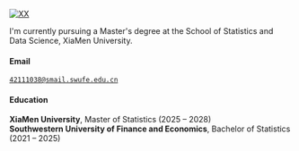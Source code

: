 [![XX](https://img.shields.io/badge/XX-github-blue?logo=github)](https://github.com/XX)

I'm currently pursuing a Master's degree at the School of Statistics and Data Science, XiaMen University.

#### Email  
<code>42111038@smail.swufe.edu.cn</code>  

#### Education  
**XiaMen University**, Master of Statistics (2025 – 2028)  
**Southwestern University of Finance and Economics**, Bachelor of Statistics (2021 – 2025)  